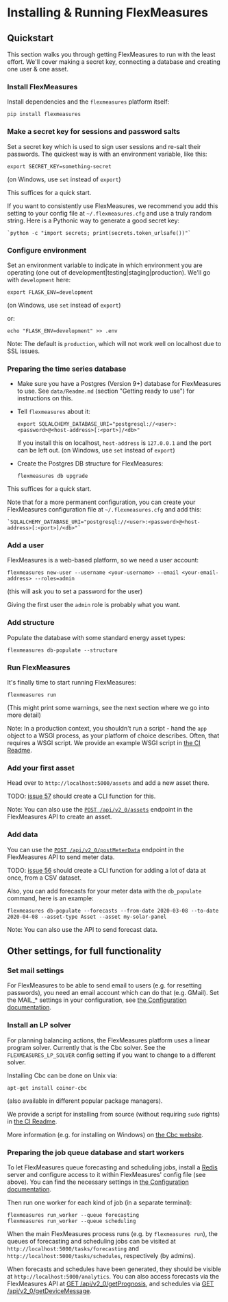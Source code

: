 # Installing & Running FlexMeasures


## Quickstart

This section walks you through getting FlexMeasures to run with the least effort. We'll cover making a secret key, connecting a database and creating one user & one asset.

### Install FlexMeasures

Install dependencies and the `flexmeasures` platform itself:

    pip install flexmeasures


### Make a secret key for sessions and password salts

Set a secret key which is used to sign user sessions and re-salt their passwords. The quickest way is with an environment variable, like this:

   `export SECRET_KEY=something-secret`

(on Windows, use `set` instead of `export`)

This suffices for a quick start.

If you want to consistently use FlexMeasures, we recommend you add this setting to your config file at `~/.flexmeasures.cfg` and use a truly random string. Here is a Pythonic way to generate a good secret key:

    `python -c "import secrets; print(secrets.token_urlsafe())"`


### Configure environment

Set an environment variable to indicate in which environment you are operating (one out of development|testing|staging|production). We'll go with `development` here:

   `export FLASK_ENV=development`

(on Windows, use `set` instead of `export`)

or:

   `echo "FLASK_ENV=development" >> .env`

Note: The default is `production`, which will not work well on localhost due to SSL issues. 



### Preparing the time series database

* Make sure you have a Postgres (Version 9+) database for FlexMeasures to use. See `data/Readme.md` (section "Getting ready to use") for instructions on this.
* Tell `flexmeasures` about it:

    `export SQLALCHEMY_DATABASE_URI="postgresql://<user>:<password>@<host-address>[:<port>]/<db>"`

  If you install this on localhost, `host-address` is `127.0.0.1` and the port can be left out.
  (on Windows, use `set` instead of `export`)
* Create the Postgres DB structure for FlexMeasures:

    `flexmeasures db upgrade`

This suffices for a quick start.

Note that for a more permanent configuration, you can create your FlexMeasures configuration file at `~/.flexmeasures.cfg` and add this:

    `SQLALCHEMY_DATABASE_URI="postgresql://<user>:<password>@<host-address>[:<port>]/<db>"`


### Add a user

FlexMeasures is a web-based platform, so we need a user account:

`flexmeasures new-user --username <your-username> --email <your-email-address> --roles=admin`

(this will ask you to set a password for the user)

Giving the first user the `admin` role is probably what you want.


### Add structure

Populate the database with some standard energy asset types:

   `flexmeasures db-populate --structure`


### Run FlexMeasures

It's finally time to start running FlexMeasures:

`flexmeasures run`

(This might print some warnings, see the next section where we go into more detail)

Note: In a production context, you shouldn't run a script - hand the `app` object to a WSGI process, as your platform of choice describes.
Often, that requires a WSGI script. We provide an example WSGI script in [the CI Readme](ci/Readme.md).


### Add your first asset 

Head over to `http://localhost:5000/assets` and add a new asset there.

TODO: [issue 57](https://github.com/SeitaBV/flexmeasures/issues/57) should create a CLI function for this.

Note: You can also use the [`POST /api/v2_0/assets`](https://flexmeasures.readthedocs.io/en/latest/api/v2_0.html#post--api-v2_0-assets) endpoint in the FlexMeasures API to create an asset.

### Add data

You can use the [`POST /api/v2_0/postMeterData`](https://flexmeasures.readthedocs.io/en/latest/api/v2_0.html#post--api-v2_0-postMeterData) endpoint in the FlexMeasures API to send meter data.

TODO: [issue 56](https://github.com/SeitaBV/flexmeasures/issues/56) should create a CLI function for adding a lot of data at once, from a CSV dataset.

Also, you can add forecasts for your meter data with the `db_populate` command, here is an example:

   `flexmeasures db-populate --forecasts --from-date 2020-03-08 --to-date 2020-04-08 --asset-type Asset --asset my-solar-panel `

Note: You can also use the API to send forecast data.


## Other settings, for full functionality

### Set mail settings

For FlexMeasures to be able to send email to users (e.g. for resetting passwords), you need an email account which can do that (e.g. GMail). Set the MAIL_* settings in your configuration, see [the Configuration documentation](Configuration.md).


### Install an LP solver

For planning balancing actions, the FlexMeasures platform uses a linear program solver. Currently that is the Cbc solver. See the `FLEXMEASURES_LP_SOLVER` config setting if you want to change to a different solver.

Installing Cbc can be done on Unix via:

    apt-get install coinor-cbc

(also available in different popular package managers).

We provide a script for installing from source (without requiring `sudo` rights) in [the CI Readme](ci/Readme.md).

More information (e.g. for installing on Windows) on [the Cbc website](https://projects.coin-or.org/Cbc).



### Preparing the job queue database and start workers

To let FlexMeasures queue forecasting and scheduling jobs, install a [Redis](https://redis.io/) server and configure access to it within FlexMeasures' config file (see above). You can find the necessary settings in [the Configuration documentation](Configuration.md).

Then run one worker for each kind of job (in a separate terminal):

    flexmeasures run_worker --queue forecasting
    flexmeasures run_worker --queue scheduling

When the main FlexMeasures process runs (e.g. by `flexmeasures run`), the queues of forecasting and scheduling jobs can be visited at `http://localhost:5000/tasks/forecasting` and `http://localhost:5000/tasks/schedules`, respectively (by admins).

When forecasts and schedules have been generated, they should be visible at `http://localhost:5000/analytics`. You can also access forecasts via the FlexMeasures API at [GET  /api/v2_0/getPrognosis](https://flexmeasures.readthedocs.io/en/latest/api/v2_0.html#get--api-v2_0-getPrognosis), and schedules via [GET  /api/v2_0/getDeviceMessage](https://flexmeasures.readthedocs.io/en/latest/api/v2_0.html#get--api-v2_0-getDeviceMessage). 

